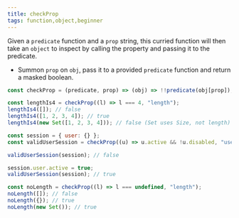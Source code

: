 ```yaml
---
title: checkProp
tags: function,object,beginner
---
```


Given a `predicate` function and a `prop` string, this curried function will then take an `object` to inspect by calling the property and passing it to the predicate.

- Summon `prop` on `obj`, pass it to a provided `predicate` function and return a masked boolean.

```js
const checkProp = (predicate, prop) => (obj) => !!predicate(obj[prop]);
```

```js
const lengthIs4 = checkProp((l) => l === 4, "length");
lengthIs4([]); // false
lengthIs4([1, 2, 3, 4]); // true
lengthIs4(new Set([1, 2, 3, 4])); // false (Set uses Size, not length)

const session = { user: {} };
const validUserSession = checkProp((u) => u.active && !u.disabled, "user");

validUserSession(session); // false

session.user.active = true;
validUserSession(session); // true

const noLength = checkProp((l) => l === undefined, "length");
noLength([]); // false
noLength({}); // true
noLength(new Set()); // true
```
